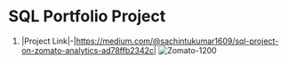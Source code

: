# SQL Portfolio Project

1. |Project Link|-|https://medium.com/@sachintukumar1609/sql-project-on-zomato-analytics-ad78ffb2342c|
![Zomato-1200](https://user-images.githubusercontent.com/103982094/213903540-d4fb743a-fb9c-4c06-821f-536f381002bb.jpg)
